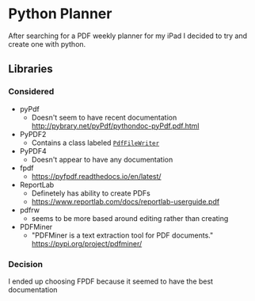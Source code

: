# Python Planner

After searching for a PDF weekly planner for my iPad I decided to try and create one with python.

## Libraries
### Considered

- pyPdf
  - Doesn't seem to have recent documentation http://pybrary.net/pyPdf/pythondoc-pyPdf.pdf.html
- PyPDF2
  - Contains a class labeled [`PdfFileWriter`](https://pythonhosted.org/PyPDF2/PdfFileWriter.html)
- PyPDF4
  - Doesn't appear to have any documentation
- fpdf
  - https://pyfpdf.readthedocs.io/en/latest/
- ReportLab
  - Definetely has ability to create PDFs
  - https://www.reportlab.com/docs/reportlab-userguide.pdf
- pdfrw
  - seems to be more based around editing rather than creating
- PDFMiner
  - "PDFMiner is a text extraction tool for PDF documents." https://pypi.org/project/pdfminer/

### Decision
I ended up choosing FPDF because it seemed to have the best documentation